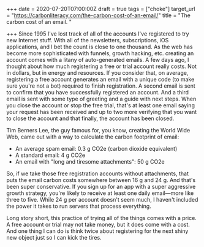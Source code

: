 +++
date = 2020-07-20T07:00:00Z
draft = true
tags = ["choke"]
target_url = "https://carbonliteracy.com/the-carbon-cost-of-an-email/"
title = "The carbon cost of an email. "

+++
Since 1995 I've lost track of all of the accounts I've registered to try new Internet stuff. With all of the newsletters, subscriptions, iOS applications, and I bet the count is close to one thousand. As the web has become more sophisticated with funnels, growth hacking, etc. creating an account comes with a litany of auto-generated emails. A few days ago, I thought about how much registering a free or trial account really costs. Not in dollars, but in energy and resources. If you consider that, on average, registering a free account generates an email with a unique code (to make sure you're not a bot) required to finish registration. A second email is sent to confirm that you have successfully registered an account. And a third email is sent with some type of greeting and a guide with next steps. When you close the account or stop the free trial, that's at least one email saying your request has been received and up to two more verifying that you want to close the account and that finally, the account has been closed.

Tim Berners Lee, the guy famous for, you know, creating the World Wide Web, came out with a way to calculate the carbon footprint of email:

* An average spam email:  0.3 g CO2e (carbon dioxide equivalent)
* A standard email: 4 g CO2e
* An email with "long and tiresome attachments": 50 g CO2e

So, if we take those free registration accounts without attachments, that puts the email carbon costs somewhere between 16 g and 24 g. And that's been super conservative. If you sign up for an app with a super aggressive growth strategy, you're likely to receive at least one daily email—more like three to five. While 24 g per account doesn't seem much, I haven't included the power it takes to run servers that process everything. 

Long story short, this practice of trying all of the things comes with a price. A free account or trial may not take money, but it does come with a cost. And one thing I can do is think twice about registering for the next shiny new object just so I can kick the tires.